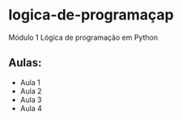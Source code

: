 # logica-de-programaçap
 Módulo 1 Lógica de programação em Python

 ## Aulas:
  - Aula 1
  - Aula 2
  - Aula 3
  - Aula 4
